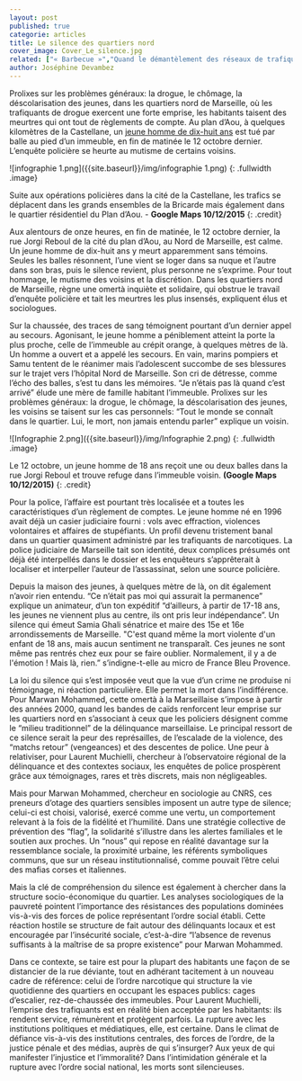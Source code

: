```yaml
---
layout: post
published: true
categorie: articles
title: Le silence des quartiers nord
cover_image: Cover_Le_silence.jpg
related: ["« Barbecue »","Quand le démantèlement des réseaux de trafiquants tue"]
author: Joséphine Devambez
---
```


Prolixes sur les problèmes généraux: la drogue, le chômage, la déscolarisation des jeunes, dans les quartiers nord de Marseille, où les trafiquants de drogue exercent une forte emprise, les habitants taisent des meurtres qui ont tout de règlements de compte. Au plan d’Aou, à quelques kilomètres de la Castellane, un [jeune homme de dix-huit ans](http://reglementsdecomptes.github.io/2015/12/11/PLANDAOU.html) est tué par balle au pied d’un immeuble, en fin de matinée le 12 octobre dernier. L’enquête policière se heurte au mutisme de certains voisins. 

![infographie 1.png]({{site.baseurl}}/img/infographie 1.png)
{: .fullwidth .image}

Suite aux opérations policières dans la cité de la Castellane, les trafics se déplacent dans les grands ensembles de la Bricarde mais également dans le quartier résidentiel du Plan d’Aou. - **Google Maps 10/12/2015**
{: .credit}

Aux alentours de onze heures, en fin de matinée, le 12 octobre dernier, la rue Jorgi Reboul de la cité du plan d’Aou, au Nord de Marseille, est calme. Un jeune homme de dix-huit ans y meurt apparemment sans témoins. Seules les balles résonnent, l’une vient se loger dans sa nuque et l’autre dans son bras, puis le silence revient, plus personne ne s’exprime. Pour tout hommage, le mutisme des voisins et la discrétion. Dans les quartiers nord de Marseille, règne une omertà inquiète et solidaire, qui obstrue le travail d’enquête policière et tait les meurtres les plus insensés, expliquent élus et sociologues.

Sur la chaussée, des traces de sang témoignent pourtant d’un dernier appel au secours. Agonisant, le jeune homme a péniblement atteint la porte la plus proche, celle de l’immeuble au crépit orange, à quelques mètres de là. Un homme a ouvert et a appelé les secours. En vain, marins pompiers et Samu tentent de le réanimer mais l’adolescent succombe de ses blessures sur le trajet vers l’hôpital Nord de Marseille. Son cri de détresse, comme l’écho des balles, s’est tu dans les mémoires. “Je n’étais pas là quand c’est arrivé” élude une mère de famille habitant l’immeuble. Prolixes sur les problèmes généraux: la drogue, le chômage, la déscolarisation des jeunes, les voisins se taisent sur les cas personnels: “Tout le monde se connaît dans le quartier. Lui, le mort, non jamais entendu parler” explique un voisin. 
 
![Infographie 2.png]({{site.baseurl}}/img/Infographie 2.png)
{: .fullwidth .image}

Le 12 octobre, un jeune homme de 18 ans reçoit une ou deux balles dans la rue Jorgi Reboul et trouve refuge dans l’immeuble voisin. **(Google Maps 10/12/2015)**
{: .credit}

Pour la police, l’affaire est pourtant très localisée et a toutes les caractéristiques d’un règlement de comptes. Le jeune homme né en 1996 avait déjà un casier judiciaire fourni : vols avec effraction, violences volontaires et affaires de stupéfiants. Un profil devenu tristement banal dans un quartier quasiment administré par les trafiquants de narcotiques. La police judiciaire de Marseille tait son identité, deux complices présumés ont déjà été interpellés dans le dossier et les enquêteurs s’apprêterait à localiser et interpeller l’auteur de l’assassinat, selon une source policière. 

Depuis la maison des jeunes, à quelques mètre de là, on dit également n’avoir rien entendu. “Ce n’était pas moi qui assurait la permanence” explique un animateur, d’un ton expéditif “d’ailleurs, à partir de 17-18 ans, les jeunes ne viennent plus au centre, ils ont pris leur indépendance”. Un silence qui émeut Samia Ghali sénatrice et maire des 15e et 16e arrondissements de Marseille. "C'est quand même la mort violente d'un enfant de 18 ans, mais aucun sentiment ne transparaît. Ces jeunes ne sont même pas rentrés chez eux pour se faire oublier.  Normalement, il y a de l'émotion ! Mais là, rien.” s’indigne-t-elle au micro de France Bleu Provence. 

La loi du silence qui s’est imposée veut que la vue d’un crime ne produise ni témoignage, ni réaction particulière. Elle permet la mort dans l’indifférence. Pour Marwan Mohammed, cette omertà à la Marseillaise s’impose à partir des années 2000, quand les bandes de caïds renforcent leur emprise sur les quartiers nord en s’associant à ceux que les policiers désignent comme le “milieu traditionnel” de la délinquance marseillaise. Le principal ressort de ce silence serait la peur des représailles, de l’escalade de la violence, des “matchs retour” (vengeances) et des descentes de police. Une peur à relativiser, pour Laurent Muchielli, chercheur à l’observatoire régional de la délinquance et des contextes sociaux, les enquêtes de police prospèrent grâce aux témoignages, rares et très discrets, mais non négligeables. 

Mais pour Marwan Mohammed, chercheur en sociologie au CNRS, ces preneurs d’otage des quartiers sensibles imposent un autre type de silence; celui-ci est choisi, valorisé, exercé comme une vertu, un comportement relevant à la fois de la fidélité et l’humilité. Dans une stratégie collective de prévention des “flag”, la solidarité s’illustre dans les alertes familiales et le soutien aux proches. Un “nous” qui repose en réalité davantage sur la ressemblance sociale, la proximité urbaine, les référents symboliques communs, que sur un réseau institutionnalisé, comme pouvait l’être celui des mafias corses et italiennes. 

Mais la clé de compréhension du silence est également à chercher dans la structure socio-économique du quartier. Les analyses sociologiques de la pauvreté pointent l’importance des résistances des populations dominées vis-à-vis des forces de police représentant l’ordre social établi. Cette réaction hostile se structure de fait autour des délinquants locaux et est encouragée par l’insécurité sociale, c’est-à-dire “l’absence de revenus suffisants à la maîtrise de sa propre existence” pour Marwan Mohammed. 

Dans ce contexte, se taire est pour la plupart des habitants une façon de se distancier de la rue déviante, tout en adhérant tacitement à un nouveau cadre de référence: celui de l’ordre narcotique qui structure la vie quotidienne des quartiers en occupant les espaces publics: cages d’escalier, rez-de-chaussée des immeubles. Pour Laurent Muchielli, l’emprise des trafiquants est en réalité bien acceptée par les habitants: ils rendent service, rémunèrent et protègent parfois. La rupture avec les institutions politiques et médiatiques, elle, est certaine. Dans le climat de défiance vis-à-vis des institutions centrales, des forces de l’ordre, de la justice pénale et des médias, auprès de qui s’insurger? Aux yeux de qui manifester l’injustice et l’immoralité? Dans l’intimidation générale et la rupture avec l’ordre social national, les morts sont silencieuses. 
